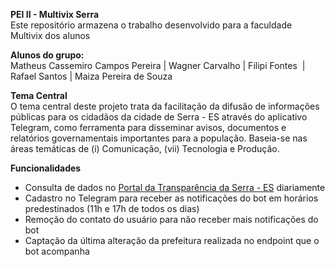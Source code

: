 **PEI II - Multivix Serra**<br>
Este repositório armazena o trabalho desenvolvido para a faculdade Multivix dos alunos 

**Alunos do grupo:**<br>
Matheus Cassemiro Campos Pereira | Wagner Carvalho | Filipi Fontes ​
| Rafael Santos | Maiza Pereira de Souza​


**Tema Central**<br>
O tema central deste projeto trata da facilitação da difusão de informações públicas para os cidadãos da cidade de Serra - ES através do aplicativo Telegram, como ferramenta para disseminar avisos, documentos e relatórios governamentais importantes para a população. Baseia-se nas áreas temáticas de (i) Comunicação, (vii) Tecnologia e Produção.

**Funcionalidades**
- Consulta de dados no [Portal da Transparência da Serra - ES](https://wstransparencia.serra.es.gov.br/api/emendas?exercicio=2024) diariamente
- Cadastro no Telegram para receber as notificações do bot em horários predestinados (11h e 17h de todos os dias)
- Remoção do contato do usuário para não receber mais notificações do bot
- Captação da última alteração da prefeitura realizada no endpoint que o bot acompanha
